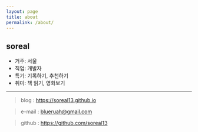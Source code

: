 ```yaml
---
layout: page
title: about
permalink: /about/
---
```



## soreal


- 거주: 서울  
- 직업: 개발자  
- 특기: 기록하기, 추천하기  
- 취미: 책 읽기, 영화보기  

* * *

> blog : https://soreal13.github.io

> e-mail : blueruah@gmail.com

> github : https://github.com/soreal13





<!-- ![about profile](https://github.com/soreal13/soreal13.github.io/blob/master/images/profile_a.jpg?raw=true  "profile") -->
